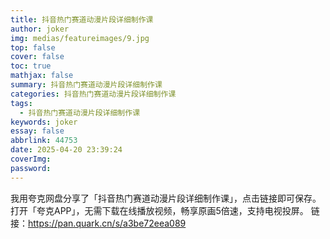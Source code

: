 ```yaml
---
title: 抖音热门赛道动漫片段详细制作课
author: joker
img: medias/featureimages/9.jpg
top: false
cover: false
toc: true
mathjax: false
summary: 抖音热门赛道动漫片段详细制作课
categories: 抖音热门赛道动漫片段详细制作课
tags:
  - 抖音热门赛道动漫片段详细制作课
keywords: joker
essay: false
abbrlink: 44753
date: 2025-04-20 23:39:24
coverImg:
password:
---
```


我用夸克网盘分享了「抖音热门赛道动漫片段详细制作课」，点击链接即可保存。打开「夸克APP」，无需下载在线播放视频，畅享原画5倍速，支持电视投屏。
链接：https://pan.quark.cn/s/a3be72eea089
